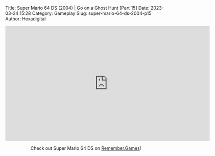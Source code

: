 Title: Super Mario 64 DS (2004) | Go on a Ghost Hunt [Part 15]
Date: 2023-03-24 15:28
Category: Gameplay
Slug: super-mario-64-ds-2004-p15
Author: Hexadigital

<center><iframe src="https://www.youtube.com/embed/CbAP45lTk4I?feature=oembed" allow="accelerometer; autoplay; encrypted-media; gyroscope; picture-in-picture" width="640" height="360" frameborder="0"></iframe>

Check out Super Mario 64 DS on [Remember.Games](https://remember.games/game/2250/super-mario-64-ds/)!</center>